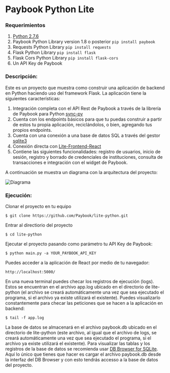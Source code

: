 
# Paybook Python Lite

### Requerimientos

1. [Python 2.7.6](https://www.python.org/downloads/)
2. Paybook Python Library version 1.8 o posterior ```pip install paybook```
3. Requests Python Library ```pip install requests```
4. Flask Python Library ```pip install flask```
5. Flask Cors Python Library ```pip install flask-cors```
6. Un API Key de Paybook

### Descripción:

Este es un proyecto que muestra como construir una aplicación de backend en Python haciendo uso del framework Flask. La aplicación tiene la siguientes características:

1. Integración completa con el API Rest de Paybook a través de la librería de Paybook para Python [sync-py](https://github.com/Paybook/sync-py)
2. Cuenta con los endpoints básicos para que tu puedas construir a partir de estos tu propia aplicación, reciclándolos, o bien, agregando tus propios endpoints.
3. Cuenta con una conexión a una base de datos SQL a través del gestor [sqlite3](http://www.tutorialspoint.com/sqlite/sqlite_python.htm)
4. Conexión directa con [Lite-Frontend-React](https://github.com/Paybook/lite-frontend-react)
5. Contiene las siguientes funcionalidades: registro de usuarios, inicio de sesión, registro y borrado de credenciales de instituciones, consulta de transacciones e integración con el widget de Paybook.

A continuación se muestra un diagrama con la arquitectura del proyecto:

![Diagrama](https://github.com/Paybook/lite-python/blob/master/lite_python_diagram.png "Diagrama")


### Ejecución:

Clonar el proyecto en tu equipo

```
$ git clone https://github.com/Paybook/lite-python.git
```

Entrar al directiorio del proyecto

```
$ cd lite-python
```

Ejecutar el proyecto pasando como parámetro tu API Key de Paybook:

```
$ python main.py -a YOUR_PAYBOOK_API_KEY
```

Puedes acceder a la aplicación de React por medio de tu navegador:

```
http://localhost:5000/
```

En una nueva terminal puedes checar los registros de ejecución (logs). Estos se encuentran en el archivo app.log ubicado en el directorio de lite-python (el archivo se creará automáticamente una vez que sea ejecutado el programa, si el archivo ya existe utilizará el existente). Puedes visualizarlo constantemente para checar las peticiones que se hacen a la aplicación en backend:

```
$ tail -f app.log
```

La base de datos se almacenará en el archivo paybook.db ubicado en el directorio de lite-python (este archivo, al igual que el archivo de logs, se creará automáticamente una vez que sea ejecutado el programa, si el archivo ya existe utilizará el existente). Para visualizar las tablas y los registros de la base de datos se recomienda usar [DB Browser for SQLite](http://sqlitebrowser.org/). Aquí lo único que tienes que hacer es cargar el archivo paybook.db desde la interfaz del DB Browser y con esto tendrás accesso a la base de datos del proyecto.













































